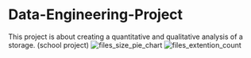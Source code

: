 # Data-Engineering-Project
This project is about creating a quantitative and qualitative analysis of a storage. (school project)
![files_size_pie_chart](https://user-images.githubusercontent.com/73950111/204646732-e4629b7d-416a-4521-b5b1-3a6e90c3e9b7.png)
![files_extention_count](https://user-images.githubusercontent.com/73950111/204646762-0c82c1b6-a8c3-4fd9-927b-3d09965955da.png)
